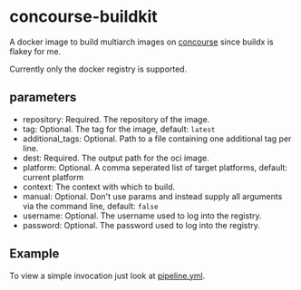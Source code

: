 # concourse-buildkit

A docker image to build multiarch images on [concourse](https://concourse-ci.org)
since buildx is flakey for me.

Currently only the docker registry is supported.

## parameters

- repository: Required. The repository of the image.
- tag: Optional. The tag for the image, default: `latest`
- additional_tags: Optional. Path to a file containing one additional tag per line.
- dest: Required. The output path for the oci image.
- platform: Optional. A comma seperated list of target platforms, default: current platform
- context: The context with which to build.
- manual: Optional. Don't use params and instead supply all arguments via the command line, default: `false`
- username: Optional. The username used to log into the registry.
- password: Optional. The password used to log into the registry.

## Example

To view a simple invocation just look at [pipeline.yml](ci/pipeline.yml).
